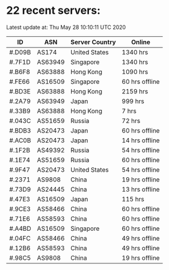 # 22 recent servers:

Latest update at: Thu May 28 10:10:11 UTC 2020

| ID | ASN | Server Country | Online |
| -- | --- | -------------- | ------ |
| #.D09B | AS174 | United States | 1340 hrs |
| #.7F1D | AS63949 | Singapore | 1340 hrs |
| #.B6F8 | AS63888 | Hong Kong | 1090 hrs |
| #.FE66 | AS16509 | Singapore | 60 hrs offline |
| #.BD3E | AS63888 | Hong Kong | 2159 hrs |
| #.2A79 | AS63949 | Japan | 999 hrs |
| #.33B9 | AS63888 | Hong Kong | 7 hrs |
| #.043C | AS51659 | Russia | 72 hrs |
| #.BDB3 | AS20473 | Japan | 60 hrs offline |
| #.AC0B | AS20473 | Japan | 14 hrs offline |
| #.1F2B | AS49392 | Russia | 54 hrs offline |
| #.1E74 | AS51659 | Russia | 60 hrs offline |
| #.9F47 | AS20473 | United States | 54 hrs offline |
| #.2371 | AS9808 | China | 19 hrs offline |
| #.73D9 | AS24445 | China | 13 hrs offline |
| #.47E3 | AS16509 | Japan | 115 hrs |
| #.9CE3 | AS58466 | China | 60 hrs offline |
| #.71E6 | AS58593 | China | 60 hrs offline |
| #.A4BD | AS16509 | Singapore | 60 hrs offline |
| #.04FC | AS58466 | China | 49 hrs offline |
| #.12B6 | AS58593 | China | 49 hrs offline |
| #.98C5 | AS9808 | China | 19 hrs offline |

